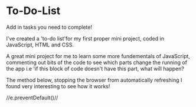 # To-Do-List

Add in tasks you need to complete!


I've created a 'to-do list'for my first proper mini project, coded in JavaScript, HTML and CSS. 

A great mini project for me to learn some more fundementals of JavaScript, commenting out bits of the code to see which parts change the running of the app 
i.e 'if this block of code doesn't have this part, what will happen?

The method below, stopping the browser from automatically refreshing I found very interesting
to see how it works!

//e.preventDefault()//
